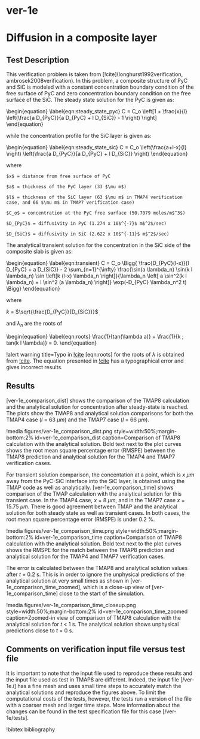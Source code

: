 # ver-1e

# Diffusion in a composite layer

## Test Description

This verification problem is taken from [!cite](longhurst1992verification, ambrosek2008verification). In this problem, a composite structure of PyC and SiC is modeled with a constant concentration boundary condition of the free surface of PyC and zero concentration boundary condition on the free surface of the SiC. The steady state solution for the PyC is given as:

\begin{equation}
\label{eqn:steady_state_pyc}
    C = C_o \left[1 + \frac{x}{l}  \left(\frac{a D_{PyC}}{a D_{PyC} + l D_{SiC}} - 1 \right) \right]
\end{equation}

while the concentration profile for the SiC layer is given as:

\begin{equation}
\label{eqn:steady_state_sic}
    C = C_o \left(\frac{a+l-x}{l} \right) \left(\frac{a D_{PyC}}{a D_{PyC} + l D_{SiC}} \right)
\end{equation}

where

    $x$ = distance from free surface of PyC

    $a$ = thickness of the PyC layer (33 $\mu m$)

    $l$ = thickness of the SiC layer (63 $\mu m$ in TMAP4 verification case, and 66 $\mu m$ in TMAP7 verification case)

    $C_o$ = concentration at the PyC free surface (50.7079 moles/m$^3$)

    $D_{PyC}$ = diffusivity in PyC (1.274 x 10$^{-7}$ m$^2$/sec)

    $D_{SiC}$ = diffusivity in SiC (2.622 x 10$^{-11}$ m$^2$/sec)

The analytical transient solution for the concentration in the SiC side of the composite slab is given as:

\begin{equation}
\label{eqn:transient}
    C = C_o \Bigg\{ \frac{D_{PyC}(l-x)}{l D_{PyC} + a D_{SiC}} - 2 \sum_{n=1}^{\infty} \frac{\sin(a \lambda_n) \sin(k l \lambda_n) \sin \left[k (l-x) \lambda_n \right]}{\lambda_n \left[ a \sin^2(k l \lambda_n) + l \sin^2 (a \lambda_n) \right]} \exp(-D_{PyC} \lambda_n^2 t) \Bigg\}
\end{equation}

where

$k$ = $\sqrt{\frac{D_{PyC}}{D_{SiC}}}$

and $\lambda_n$ are the roots of

\begin{equation}
\label{eqn:roots}
    \frac{1}{tan(\lambda a)} + \frac{1}{k \; tan(k l \lambda)} = 0.
\end{equation}

!alert warning title=Typo in [!cite](ambrosek2008verification)
[eqn:roots] for the roots of $\lambda$ is obtained from [!cite](longhurst1992verification). The equation presented in [!cite](ambrosek2008verification) has a typographical error and gives incorrect results.

## Results

[ver-1e_comparison_dist] shows the comparison of the TMAP8 calculation and the analytical solution for concentration after steady-state is reached. The plots show the TMAP8 and analytical solution comparisons for both the TMAP4 case ($l$ = 63 $\mu m$) and the TMAP7 case ($l$ = 66 $\mu m$).

!media figures/ver-1e_comparison_dist.png
    style=width:50%;margin-bottom:2%
    id=ver-1e_comparison_dist
    caption=Comparison of TMAP8 calculation with the analytical solution. Bold text next to the plot curves shows the root mean square percentage error (RMSPE) between the TMAP8 prediction and analytical solution for the TMAP4 and TMAP7 verification cases.

For transient solution comparison, the concentation at a point, which is $x$ $\mu m$ away from the PyC-SiC interface into the SiC layer, is obtained using the TMAP code as well as analytically. [ver-1e_comparison_time] shows comparison of the TMAP calculation with the analytical solution for this transient case. In the TMAP4 case, $x$ = 8 $\mu m$, and in the TMAP7 case $x$ = 15.75 $\mu m$. There is good agreement between TMAP and the analytical solution for both steady state as well as transient cases. In both cases, the root mean square percentage error (RMSPE) is under 0.2 %.

!media figures/ver-1e_comparison_time.png
    style=width:50%;margin-bottom:2%
    id=ver-1e_comparison_time
    caption=Comparison of TMAP8 calculation with the analytical solution. Bold text next to the plot curves shows the RMSPE for the match between the TMAP8 prediction and analytical solution for the TMAP4 and TMAP7 verification cases.

The error is calculated between the TMAP8 and analytical solution values after $t$ = 0.2 s. This is in order to ignore the unphysical predictions of the analytical solution at very small times as shown in [ver-1e_comparison_time_zoomed], which is a close-up view of [ver-1e_comparison_time] close to the start of the simulation.

!media figures/ver-1e_comparison_time_closeup.png
    style=width:50%;margin-bottom:2%
    id=ver-1e_comparison_time_zoomed
    caption=Zoomed-in view of comparison of TMAP8 calculation with the analytical solution for $t$ < 1 s. The analytical solution shows unphysical predictions close to $t$ = 0 s.

## Comments on verification input file versus test file

It is important to note that the input file used to reproduce these results and the input file used as test in TMAP8 are different. Indeed, the input file [/ver-1e.i] has a fine mesh and uses small time steps to accurately match the analytical solutions and reproduce the figures above. To limit the computational costs of the tests, however, the tests run a version of the file with a coarser mesh and larger time steps. More information about the changes can be found in the test specification file for this case [/ver-1e/tests].

!bibtex bibliography
